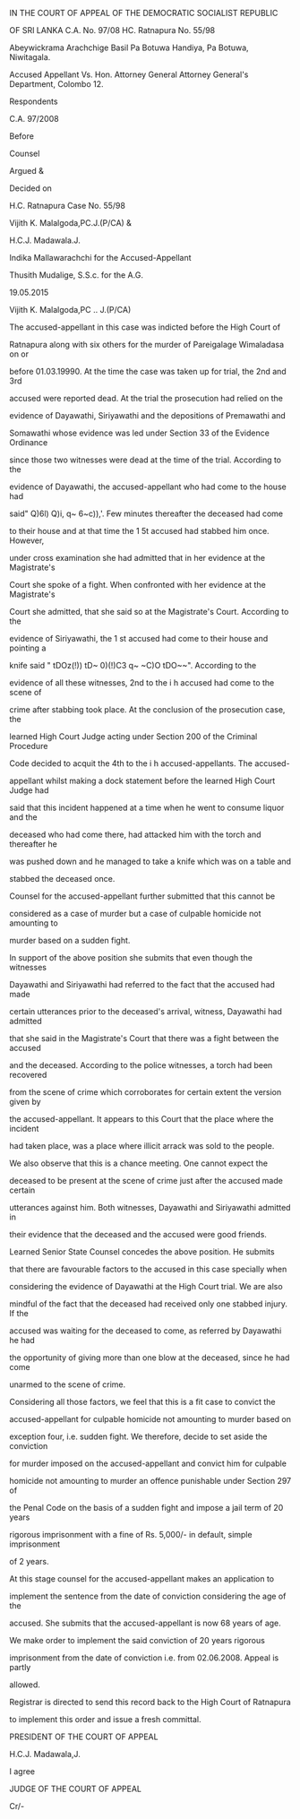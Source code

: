 IN THE COURT OF APPEAL OF THE DEMOCRATIC SOCIALIST REPUBLIC

OF SRI LANKA C.A. No. 97/08 HC. Ratnapura No. 55/98

Abeywickrama Arachchige Basil Pa Botuwa Handiya, Pa Botuwa, Niwitagala.

Accused Appellant Vs. Hon. Attorney General Attorney General's Department, Colombo 12.

Respondents

C.A. 97/2008

Before

Counsel

Argued &

Decided on

H.C. Ratnapura Case No. 55/98

Vijith K. Malalgoda,PC.J.(P/CA) &

H.C.J. Madawala.J.

Indika Mallawarachchi for the Accused-Appellant

Thusith Mudalige, S.S.c. for the A.G.

19.05.2015

Vijith K. Malalgoda,PC .. J.(P/CA)

The accused-appellant in this case was indicted before the High Court of

Ratnapura along with six others for the murder of Pareigalage Wimaladasa on or

before 01.03.19990. At the time the case was taken up for trial, the 2nd and 3rd

accused were reported dead. At the trial the prosecution had relied on the

evidence of Dayawathi, Siriyawathi and the depositions of Premawathi and

Somawathi whose evidence was led under Section 33 of the Evidence Ordinance

since those two witnesses were dead at the time of the trial. According to the

evidence of Dayawathi, the accused-appellant who had come to the house had

said" Q)6l) Q)i, q~ 6~c)),'. Few minutes thereafter the deceased had come

to their house and at that time the 1 5t accused had stabbed him once. However,

under cross examination she had admitted that in her evidence at the Magistrate's

Court she spoke of a fight. When confronted with her evidence at the Magistrate's

Court she admitted, that she said so at the Magistrate's Court. According to the

evidence of Siriyawathi, the 1 st accused had come to their house and pointing a

knife said " tDOz(!)) tD~ 0)(!)C3 q~ ~C)O tDO~~". According to the

evidence of all these witnesses, 2nd to the i h accused had come to the scene of

crime after stabbing took place. At the conclusion of the prosecution case, the

learned High Court Judge acting under Section 200 of the Criminal Procedure

Code decided to acquit the 4th to the i h accused-appellants. The accused-

appellant whilst making a dock statement before the learned High Court Judge had

said that this incident happened at a time when he went to consume liquor and the

deceased who had come there, had attacked him with the torch and thereafter he

was pushed down and he managed to take a knife which was on a table and

stabbed the deceased once.

Counsel for the accused-appellant further submitted that this cannot be

considered as a case of murder but a case of culpable homicide not amounting to

murder based on a sudden fight.

In support of the above position she submits that even though the witnesses

Dayawathi and Siriyawathi had referred to the fact that the accused had made

certain utterances prior to the deceased's arrival, witness, Dayawathi had admitted

that she said in the Magistrate's Court that there was a fight between the accused

and the deceased. According to the police witnesses, a torch had been recovered

from the scene of crime which corroborates for certain extent the version given by

the accused-appellant. It appears to this Court that the place where the incident

had taken place, was a place where illicit arrack was sold to the people.

We also observe that this is a chance meeting. One cannot expect the

deceased to be present at the scene of crime just after the accused made certain

utterances against him. Both witnesses, Dayawathi and Siriyawathi admitted in

their evidence that the deceased and the accused were good friends.

Learned Senior State Counsel concedes the above position. He submits

that there are favourable factors to the accused in this case specially when

considering the evidence of Dayawathi at the High Court trial. We are also

mindful of the fact that the deceased had received only one stabbed injury. If the

accused was waiting for the deceased to come, as referred by Dayawathi he had

the opportunity of giving more than one blow at the deceased, since he had come

unarmed to the scene of crime.

Considering all those factors, we feel that this is a fit case to convict the

accused-appellant for culpable homicide not amounting to murder based on

exception four, i.e. sudden fight. We therefore, decide to set aside the conviction

for murder imposed on the accused-appellant and convict him for culpable

homicide not amounting to murder an offence punishable under Section 297 of

the Penal Code on the basis of a sudden fight and impose a jail term of 20 years

rigorous imprisonment with a fine of Rs. 5,000/- in default, simple imprisonment

of 2 years.

At this stage counsel for the accused-appellant makes an application to

implement the sentence from the date of conviction considering the age of the

accused. She submits that the accused-appellant is now 68 years of age.

We make order to implement the said conviction of 20 years rigorous

imprisonment from the date of conviction i.e. from 02.06.2008. Appeal is partly

allowed.

Registrar is directed to send this record back to the High Court of Ratnapura

to implement this order and issue a fresh committal.

PRESIDENT OF THE COURT OF APPEAL

H.C.J. Madawala,J.

I agree

JUDGE OF THE COURT OF APPEAL

Cr/-